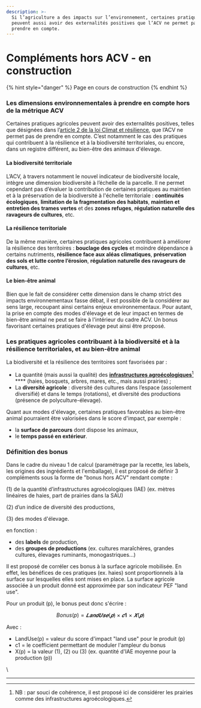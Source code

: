 ```yaml
---
description: >-
  Si l’agriculture a des impacts sur l’environnement, certaines pratiques
  peuvent aussi avoir des externalités positives que l’ACV ne permet pas de
  prendre en compte.
---
```


# Compléments hors ACV - en construction



{% hint style="danger" %}
Page en cours de construction
{% endhint %}

### Les dimensions environnementales à prendre en compte hors de la métrique ACV&#x20;

Certaines pratiques agricoles peuvent avoir des externalités positives, telles que désignées dans l’[article 2 de la loi Climat et résilience](https://www.legifrance.gouv.fr/jorf/article\_jo/JORFARTI000043956979), que l’ACV ne permet pas de prendre en compte. C’est notamment le cas des pratiques qui contribuent à la résilience et à la biodiversité territoriales, ou encore, dans un registre différent, au bien-être des animaux d'élevage.

#### La biodiversité territoriale&#x20;

L’ACV, à travers notamment le nouvel indicateur de biodiversité locale, intègre une dimension biodiversité à l’échelle de la parcelle. Il ne permet cependant pas d’évaluer la contribution de certaines pratiques au maintien et à la préservation de la biodiversité à l'échelle territoriale : **continuités écologiques**, **limitation de la fragmentation des habitats**, **maintien et entretien des trames vertes** et des **zones refuges**, **régulation naturelle des ravageurs de cultures**, etc.

#### La résilience territoriale&#x20;

De la même manière, certaines pratiques agricoles contribuent à améliorer la résilience des territoires : **bouclage des cycles** et moindre dépendance à certains nutriments, **résilience face aux aléas climatiques**, **préservation des sols et lutte contre l’érosion**, **régulation naturelle des ravageurs de cultures**, etc.&#x20;

#### Le bien-être animal

Bien que le fait de considérer cette dimension dans le champ strict des impacts environnementaux fasse débat, il est possible de la considérer au sens large, recoupant ainsi certains enjeux environnementaux. Pour autant, la prise en compte des modes d'élevage et de leur impact en termes de bien-être animal ne peut se faire à l'intérieur du cadre ACV. Un bonus favorisant certaines pratiques d'élevage peut ainsi être proposé.

### Les pratiques agricoles contribuant à la biodiversité et à la résilience territoriales, et au bien-être animal

La biodiversité et la résilience des territoires sont favorisées par :&#x20;

* La quantité (mais aussi la qualité) des [**infrastructures agroécologiques**](#user-content-fn-1)[^1] **** (haies, bosquets, arbres, mares, etc., mais aussi prairies) ;
* La **diversité agricole** : diversité des cultures dans l’espace (assolement diversifié) et dans le temps (rotations), et diversité des productions (présence de polyculture-élevage).

Quant aux modes d'élevage, certaines pratiques favorables au bien-être animal pourraient être valorisées dans le score d'impact, par exemple :

* la **surface de parcours** dont dispose les animaux,
* le **temps passé en extérieur**.

### Définition des bonus

Dans le cadre du niveau 1 de calcul (paramétrage par la recette, les labels, les origines des ingrédients et l'emballage), il est proposé de définir 3 compléments sous la forme de "bonus hors ACV" rendant compte :&#x20;

(1) de la quantité d’infrastructures agroécologiques (IAE) (ex. mètres linéaires de haies, part de prairies dans la SAU)

(2) d’un indice de diversité des productions,

(3) des modes d'élevage.

en fonction :&#x20;

* des **labels** de production,
* des **groupes de productions** (ex. cultures maraîchères, grandes cultures, élevages ruminants, monogastriques...)

Il est proposé de corréler ces bonus à la surface agricole mobilisée. En effet, les bénéfices de ces pratiques (ex. haies) sont proportionnels à la surface sur lesquelles elles sont mises en place. La surface agricole associée à un produit donné est approximée par son indicateur PEF "land use".

Pour un produit (p), le bonus peut donc s'écrire :&#x20;

$$
Bonus (p) = 𝑳𝒂𝒏𝒅𝑼𝒔𝒆(𝒑)×𝒄𝟏 ×𝑿(𝒑)
$$

Avec :&#x20;

* LandUse(p) = valeur du score d'impact "land use" pour le produit (p)
* c1 = le coefficient permettant de moduler l'ampleur du bonus
* X(p) = la valeur (1), (2) ou (3) (ex. quantité d'IAE moyenne pour la production (p))



\


***



[^1]: NB : par souci de cohérence, il est proposé ici de considérer les prairies comme des infrastructures agroécologiques.
